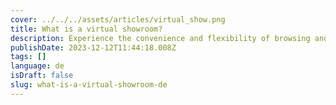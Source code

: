 ```yaml
---
cover: ../../../assets/articles/virtual_show.png
title: What is a virtual showroom?
description: Experience the convenience and flexibility of browsing and shopping in a virtual showroom.
publishDate: 2023-12-12T11:44:18.008Z
tags: []
language: de
isDraft: false
slug: what-is-a-virtual-showroom-de
---
```


